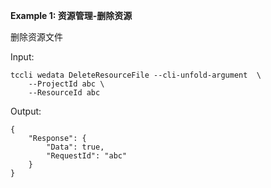 **Example 1: 资源管理-删除资源**

删除资源文件

Input: 

```
tccli wedata DeleteResourceFile --cli-unfold-argument  \
    --ProjectId abc \
    --ResourceId abc
```

Output: 
```
{
    "Response": {
        "Data": true,
        "RequestId": "abc"
    }
}
```

